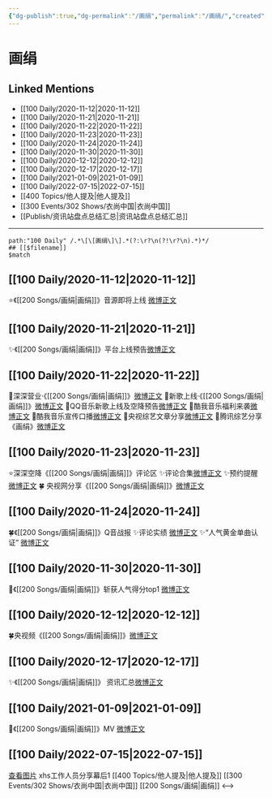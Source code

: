 ```yaml
---
{"dg-publish":true,"dg-permalink":"/画绢","permalink":"/画绢/","created":"2022-12-06T16:21:18.000+08:00","updated":"2023-04-10T15:51:35.292+08:00"}
---
```


# 画绢

## Linked Mentions
- [[100 Daily/2020-11-12\|2020-11-12]]
- [[100 Daily/2020-11-21\|2020-11-21]]
- [[100 Daily/2020-11-22\|2020-11-22]]
- [[100 Daily/2020-11-23\|2020-11-23]]
- [[100 Daily/2020-11-24\|2020-11-24]]
- [[100 Daily/2020-11-30\|2020-11-30]]
- [[100 Daily/2020-12-12\|2020-12-12]]
- [[100 Daily/2020-12-17\|2020-12-17]]
- [[100 Daily/2021-01-09\|2021-01-09]]
- [[100 Daily/2022-07-15\|2022-07-15]]
- [[400 Topics/他人提及\|他人提及]]
- [[300 Events/302 Shows/衣尚中国\|衣尚中国]]
- [[Publish/资讯站盘点总结汇总\|资讯站盘点总结汇总]]


---

```expander
path:"100 Daily" /.*\[\[画绢\]\].*(?:\r?\n(?!\r?\n).*)*/
## [[$filename]]
$match
```
## [[100 Daily/2020-11-12\|2020-11-12]]
⭐《[[200 Songs/画绢\|画绢]]》音源即将上线 [微博正文](https://m.weibo.cn/6466290670/4570460111771326)

## [[100 Daily/2020-11-21\|2020-11-21]]
✨《[[200 Songs/画绢\|画绢]]》平台上线预告[微博正文](https://m.weibo.cn/6466290670/4573795946603993)

## [[100 Daily/2020-11-22\|2020-11-22]]
💫深深营业·《[[200 Songs/画绢\|画绢]]》[微博正文](https://m.weibo.cn/6466290670/4574044521502751)
💫新歌上线·《[[200 Songs/画绢\|画绢]]》[微博正文](https://m.weibo.cn/6466290670/4573851973848516)
💫QQ音乐新歌上线及空降预告[微博正文](https://m.weibo.cn/6466290670/4573853668609937)
💫酷我音乐福利来袭[微博正文](https://m.weibo.cn/6466290670/4573986773539496)
💫酷我音乐宣传口播[微博正文](https://m.weibo.cn/6466290670/4573853378412759)
💫央视综艺文章分享[微博正文](https://m.weibo.cn/6466290670/4574099198968724)
💫腾讯综艺分享《画绢》[微博正文](https://m.weibo.cn/6466290670/4574127962720711)
## [[100 Daily/2020-11-23\|2020-11-23]]
⭐深深空降《[[200 Songs/画绢\|画绢]]》评论区
✨评论合集[微博正文](https://m.weibo.cn/6466290670/4574482566484053)
✨预约提醒[微博正文](https://m.weibo.cn/6466290670/4574449665580299)
🍀 央视网分享《[[200 Songs/画绢\|画绢]]》[微博正文](https://m.weibo.cn/6466290670/4574372566933782)
## [[100 Daily/2020-11-24\|2020-11-24]]
🍀《[[200 Songs/画绢\|画绢]]》Q音战报
✨评论实绩 [微博正文](https://m.weibo.cn/6466290670/4574920207773262)
✨“人气黄金单曲认证” [微博正文](https://weibo.com/5516625428/JvoejzNcW)
## [[100 Daily/2020-11-30\|2020-11-30]]
🏅《[[200 Songs/画绢\|画绢]]》斩获人气得分top1 [微博正文](https://m.weibo.cn/6733257358/4576992252668084)
## [[100 Daily/2020-12-12\|2020-12-12]]
🍀央视频《[[200 Songs/画绢\|画绢]]》[微博正文](https://m.weibo.cn/6466290670/4581454477011433)
## [[100 Daily/2020-12-17\|2020-12-17]]
✨《[[200 Songs/画绢\|画绢]]》 资讯汇总[微博正文](https://weibo.com/6466290670/JyUOmgGIV)
## [[100 Daily/2021-01-09\|2021-01-09]]
🌟《[[200 Songs/画绢\|画绢]]》MV [微博正文](https://m.weibo.cn/6466290670/4591555366894527)
## [[100 Daily/2022-07-15\|2022-07-15]]
[查看图片](https://wx4.sinaimg.cn/large/0088n2Pggy1h480eh6rx4j30qk1b942t.jpg) xhs工作人员分享幕后1 [[400 Topics/他人提及\|他人提及]] [[300 Events/302 Shows/衣尚中国\|衣尚中国]] [[200 Songs/画绢\|画绢]]
<-->